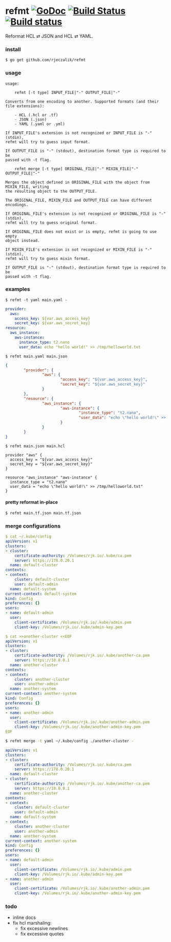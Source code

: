 # refmt [![GoDoc](https://godoc.org/github.com/rjeczalik/refmt?status.png)](https://godoc.org/github.com/rjeczalik/refmt) [![Build Status](https://img.shields.io/travis/rjeczalik/refmt/master.svg)](https://travis-ci.org/rjeczalik/refmt "linux_amd64") [![Build status](https://img.shields.io/appveyor/ci/rjeczalik/refmt.svg)](https://ci.appveyor.com/project/rjeczalik/refmt "windows_amd64")
Reformat HCL ⇄ JSON and HCL ⇄ YAML.

### install

```
$ go get github.com/rjeczalik/refmt
```

### usage

```
usage:

	refmt [-t type] INPUT_FILE|"-" OUTPUT_FILE|"-"

Converts from one encoding to another. Supported formats (and their file extensions):

	- HCL (.hcl or .tf)
	- JSON (.json)
	- YAML (.yaml or .yml)

If INPUT_FILE's extension is not recognized or INPUT_FILE is "-" (stdin),
refmt will try to guess input format.

If OUTPUT_FILE is "-" (stdout), destination format type is required to be
passed with -t flag.

	refmt merge [-t type] ORIGINAL_FILE|"-" MIXIN_FILE|"-" OUTPUT_FILE|"-"

Merges the object defined in ORIGINAL_FILE with the object from MIXIN_FILE, writing
the resulting object to the OUTPUT_FILE.

The ORIGINAL_FILE, MIXIN_FILE and OUTPUT_FILE can have different encodings.

If ORIGINAL_FILE's extension is not recognized or ORIGINAL_FILE is "-" (stdin),
refmt will try to guess original format.

If ORIGINAL_FILE does not exist or is empty, refmt is going to use empty
object instead.

If MIXIN_FILE's extension is not recognized or MIXIN_FILE is "-" (stdin),
refmt will try to guess mixin format.

If OUTPUT_FILE is "-" (stdout), destination format type is required to be
passed with -t flag.
```

### examples

```
$ refmt -t yaml main.yaml -
```
```yaml
provider:
  aws:
    access_key: ${var.aws_access_key}
    secret_key: ${var.aws_secret_key}
resource:
  aws_instance:
    aws-instance:
      instance_type: t2.nano
      user_data: echo "hello world!" >> /tmp/helloworld.txt
```
```
$ refmt main.yaml main.json
```
```json
{
        "provider": {
                "aws": {
                        "access_key": "${var.aws_access_key}",
                        "secret_key": "${var.aws_secret_key}"
                }
        },
        "resource": {
                "aws_instance": {
                        "aws-instance": {
                                "instance_type": "t2.nano",
                                "user_data": "echo \"hello world!\" >> /tmp/helloworld.txt"
                        }
                }
        }
}
```
```hcl
$ refmt main.json main.hcl
```
```
provider "aws" {
  access_key = "${var.aws_access_key}"
  secret_key = "${var.aws_secret_key}"
}

resource "aws_instance" "aws-instance" {
  instance_type = "t2.nano"
  user_data = "echo \"hello world!\" >> /tmp/helloworld.txt"
}
```

#### pretty reformat in-place

```
$ refmt main.tf.json main.tf.json
```

### merge configurations

```yaml
$ cat ~/.kube/config
apiVersion: v1
clusters:
- cluster:
    certificate-authority: /Volumes/rjk.io/.kube/ca.pem
    server: https://178.0.20.1
  name: default-cluster
contexts:
- context:
    cluster: default-cluster
    user: default-admin
  name: default-system
current-context: default-system
kind: Config
preferences: {}
users:
- name: default-admin
  user:
    client-certificate: /Volumes/rjk.io/.kube/admin.pem
    client-key: /Volumes/rjk.io/.kube/admin-key.pem
```
```yaml
$ cat >>another-cluster <<EOF
apiVersion: v1
clusters:
- cluster:
    certificate-authority: /Volumes/rjk.io/.kube/another-ca.pem
    server: https://10.0.0.1
  name: another-cluster
contexts:
- context:
    cluster: another-cluster
    user: another-admin
  name: another-system
current-context: another-system
kind: Config
preferences: {}
users:
- name: another-admin
  user:
    client-certificate: /Volumes/rjk.io/.kube/another-admin.pem
    client-key: /Volumes/rjk.io/.kube/another-admin-key.pem
EOF
```
```bash
$ refmt merge -t yaml ~/.kube/config ./another-cluster -
```
```yaml
apiVersion: v1
clusters:
- cluster:
    certificate-authority: /Volumes/rjk.io/.kube/ca.pem
    server: https://178.0.20.1
  name: default-cluster
- cluster:
    certificate-authority: /Volumes/rjk.io/.kube/another-ca.pem
    server: https://10.0.0.1
  name: another-cluster
contexts:
- context:
    cluster: default-cluster
    user: default-admin
  name: default-system
- context:
    cluster: another-cluster
    user: another-admin
  name: another-system
current-context: another-system
kind: Config
preferences: {}
users:
- name: default-admin
  user:
    client-certificate: /Volumes/rjk.io/.kube/admin.pem
    client-key: /Volumes/rjk.io/.kube/admin-key.pem
- name: another-admin
  user:
    client-certificate: /Volumes/rjk.io/.kube/another-admin.pem
    client-key: /Volumes/rjk.io/.kube/another-admin-key.pem
```

### todo

- inline docs
- fix hcl marshaling:
  - fix excessive newlines
  - fix excessive quotes
